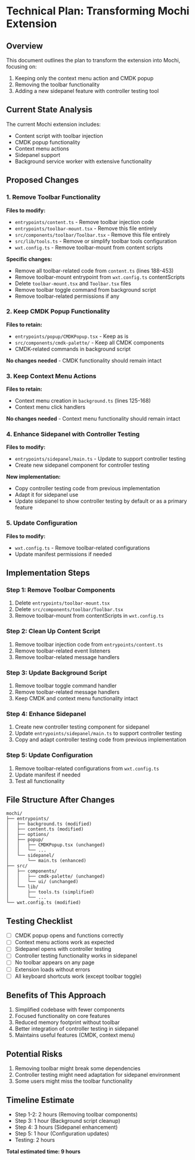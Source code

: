 # Technical Plan: Transforming Mochi Extension

## Overview

This document outlines the plan to transform the extension into Mochi, focusing on:

1. Keeping only the context menu action and CMDK popup
2. Removing the toolbar functionality
3. Adding a new sidepanel feature with controller testing tool

## Current State Analysis

The current Mochi extension includes:

- Content script with toolbar injection
- CMDK popup functionality
- Context menu actions
- Sidepanel support
- Background service worker with extensive functionality

## Proposed Changes

### 1. Remove Toolbar Functionality

**Files to modify:**

- `entrypoints/content.ts` - Remove toolbar injection code
- `entrypoints/toolbar-mount.tsx` - Remove this file entirely
- `src/components/toolbar/Toolbar.tsx` - Remove this file entirely
- `src/lib/tools.ts` - Remove or simplify toolbar tools configuration
- `wxt.config.ts` - Remove toolbar-mount from content scripts

**Specific changes:**

- Remove all toolbar-related code from `content.ts` (lines 188-453)
- Remove toolbar-mount entrypoint from `wxt.config.ts` contentScripts
- Delete `toolbar-mount.tsx` and `Toolbar.tsx` files
- Remove toolbar toggle command from background script
- Remove toolbar-related permissions if any

### 2. Keep CMDK Popup Functionality

**Files to retain:**

- `entrypoints/popup/CMDKPopup.tsx` - Keep as is
- `src/components/cmdk-palette/` - Keep all CMDK components
- CMDK-related commands in background script

**No changes needed** - CMDK functionality should remain intact

### 3. Keep Context Menu Actions

**Files to retain:**

- Context menu creation in `background.ts` (lines 125-168)
- Context menu click handlers

**No changes needed** - Context menu functionality should remain intact

### 4. Enhance Sidepanel with Controller Testing

**Files to modify:**

- `entrypoints/sidepanel/main.ts` - Update to support controller testing
- Create new sidepanel component for controller testing

**New implementation:**

- Copy controller testing code from previous implementation
- Adapt it for sidepanel use
- Update sidepanel to show controller testing by default or as a primary feature

### 5. Update Configuration

**Files to modify:**

- `wxt.config.ts` - Remove toolbar-related configurations
- Update manifest permissions if needed

## Implementation Steps

### Step 1: Remove Toolbar Components

1. Delete `entrypoints/toolbar-mount.tsx`
2. Delete `src/components/toolbar/Toolbar.tsx`
3. Remove toolbar-mount from contentScripts in `wxt.config.ts`

### Step 2: Clean Up Content Script

1. Remove toolbar injection code from `entrypoints/content.ts`
2. Remove toolbar-related event listeners
3. Remove toolbar-related message handlers

### Step 3: Update Background Script

1. Remove toolbar toggle command handler
2. Remove toolbar-related message handlers
3. Keep CMDK and context menu functionality intact

### Step 4: Enhance Sidepanel

1. Create new controller testing component for sidepanel
2. Update `entrypoints/sidepanel/main.ts` to support controller testing
3. Copy and adapt controller testing code from previous implementation

### Step 5: Update Configuration

1. Remove toolbar-related configurations from `wxt.config.ts`
2. Update manifest if needed
3. Test all functionality

## File Structure After Changes

```
mochi/
├── entrypoints/
│   ├── background.ts (modified)
│   ├── content.ts (modified)
│   ├── options/
│   ├── popup/
│   │   ├── CMDKPopup.tsx (unchanged)
│   │   └── ...
│   └── sidepanel/
│       └── main.ts (enhanced)
├── src/
│   ├── components/
│   │   ├── cmdk-palette/ (unchanged)
│   │   └── ui/ (unchanged)
│   └── lib/
│       ├── tools.ts (simplified)
│       └── ...
└── wxt.config.ts (modified)
```

## Testing Checklist

- [ ] CMDK popup opens and functions correctly
- [ ] Context menu actions work as expected
- [ ] Sidepanel opens with controller testing
- [ ] Controller testing functionality works in sidepanel
- [ ] No toolbar appears on any page
- [ ] Extension loads without errors
- [ ] All keyboard shortcuts work (except toolbar toggle)

## Benefits of This Approach

1. Simplified codebase with fewer components
2. Focused functionality on core features
3. Reduced memory footprint without toolbar
4. Better integration of controller testing in sidepanel
5. Maintains useful features (CMDK, context menu)

## Potential Risks

1. Removing toolbar might break some dependencies
2. Controller testing might need adaptation for sidepanel environment
3. Some users might miss the toolbar functionality

## Timeline Estimate

- Step 1-2: 2 hours (Removing toolbar components)
- Step 3: 1 hour (Background script cleanup)
- Step 4: 3 hours (Sidepanel enhancement)
- Step 5: 1 hour (Configuration updates)
- Testing: 2 hours

**Total estimated time: 9 hours**
